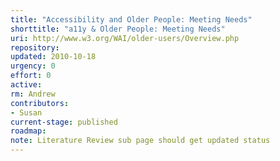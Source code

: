 ```yaml
---
title: "Accessibility and Older People: Meeting Needs"
shorttitle: "a11y & Older People: Meeting Needs"
uri: http://www.w3.org/WAI/older-users/Overview.php
repository:
updated: 2010-10-18
urgency: 0
effort: 0
active:
rm: Andrew
contributors:
- Susan
current-stage: published
roadmap:
note: Literature Review sub page should get updated status
---
```

